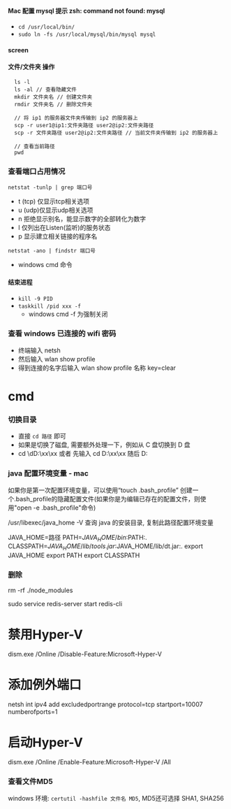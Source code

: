 #### Mac 配置 mysql 提示 zsh: command not found: mysql
  - ``` cd /usr/local/bin/ ```
  - ``` sudo ln -fs /usr/local/mysql/bin/mysql mysql ```

#### screen

#### 文件/文件夹 操作

```
  ls -l 
  ls -al // 查看隐藏文件
  mkdir 文件夹名 // 创建文件夹
  rmdir 文件夹名 // 删除文件夹

  // 将 ip1 的服务器文件夹传输到 ip2 的服务器上
  scp -r user1@ip1:文件夹路径 user2@ip2:文件夹路径 
  scp -r 文件夹路径 user2@ip2:文件夹路径 // 当前文件夹传输到 ip2 的服务器上

  // 查看当前路径
  pwd

```

### 查看端口占用情况
``` netstat -tunlp | grep 端口号 ```
  - t (tcp) 仅显示tcp相关选项
  - u (udp)仅显示udp相关选项
  - n 拒绝显示别名，能显示数字的全部转化为数字
  - l 仅列出在Listen(监听)的服务状态
  - p 显示建立相关链接的程序名

```netstat -ano | findstr 端口号```
  - windows cmd 命令

#### 结束进程
  - ``` kill -9 PID ```
  - ``` taskkill /pid xxx -f ```
    - windows cmd -f 为强制关闭

### 查看 windows 已连接的 wifi 密码
  - 终端输入 netsh
  - 然后输入 wlan show profile
  - 得到连接的名字后输入 wlan show profile 名称 key=clear

# cmd

### 切换目录
  - 直接 ``` cd 路径 ``` 即可
  - 如果是切换了磁盘, 需要额外处理一下，例如从 C 盘切换到 D 盘
  - cd \dD:\xx\xx 或者 先输入 cd D:\xx\xx 随后 D:

### java 配置环境变量 - mac
如果你是第一次配置环境变量，可以使用“touch .bash_profile” 创建一个.bash_profile的隐藏配置文件(如果你是为编辑已存在的配置文件，则使用"open -e .bash_profile"命令)

/usr/libexec/java_home -V 查询 java 的安装目录, 复制此路径配置环境变量

JAVA_HOME=路径
PATH=$JAVA_HOME/bin:$PATH:.
CLASSPATH=$JAVA_HOME/lib/tools.jar:$JAVA_HOME/lib/dt.jar:.
export JAVA_HOME
export PATH
export CLASSPATH

### 删除
rm -rf ./node_modules

sudo service redis-server start
redis-cli 

# 禁用Hyper-V
dism.exe /Online /Disable-Feature:Microsoft-Hyper-V

# 添加例外端口
netsh int ipv4 add excludedportrange protocol=tcp startport=10007 numberofports=1

# 启动Hyper-V
dism.exe /Online /Enable-Feature:Microsoft-Hyper-V /All
### 查看文件MD5

windows 环境: ``` certutil -hashfile 文件名 MD5 ```, MD5还可选择 SHA1, SHA256
